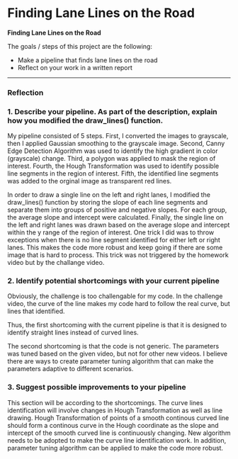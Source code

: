 # **Finding Lane Lines on the Road** 

**Finding Lane Lines on the Road**

The goals / steps of this project are the following:
* Make a pipeline that finds lane lines on the road
* Reflect on your work in a written report

---

### Reflection

### 1. Describe your pipeline. As part of the description, explain how you modified the draw_lines() function.

My pipeline consisted of 5 steps. First, I converted the images to grayscale, then I applied Gaussian smoothing to the grayscale image. Second, Canny Edge Detection Algorithm was used to identify the high gradient in color (grayscale) change. Third, a polygon was applied to mask the region of interest. Fourth, the Hough Transformation was used to identify possible line segments in the region of interest. Fifth, the identified line segments was added to the orginal image as transparent red lines.

In order to draw a single line on the left and right lanes, I modified the draw_lines() function by storing the slope of each line segments and separate them into groups of positive and negative slopes. For each group, the average slope and intercept were calculated. Finally, the single line on the left and right lanes was drawn based on the average slope and intercept within the y range of the region of interest. One trick I did was to throw exceptions when there is no line segment identified for either left or right lanes. This makes the code more robust and keep going if there are some image that is hard to process. This trick was not triggered by the homework video but by the challange video.


### 2. Identify potential shortcomings with your current pipeline

Obviously, the challenge is too challengable for my code. In the challenge video, the curve of the line makes my code hard to follow the real curve, but lines that identified. 

Thus, the first shortcoming with the current pipeline is that it is designed to identify straight lines instead of curved lines.

The second shortcoming is that the code is not generic. The parameters was tuned based on the given video, but not for other new videos. I believe there are ways to create parameter tuning algorithm that can make the parameters adaptive to different scenarios.



### 3. Suggest possible improvements to your pipeline

This section will be according to the shortcomings. The curve lines identification will involve changes in Hough Transformation as well as line drawing. Hough Transformation of points of a smooth continous curved line should form a continous curve in the Hough coordinate as the slope and intercept of the smooth curved line is continuously changing. New algorithm needs to be adopted to make the curve line identification work. In addition, parameter tuning algorithm can be applied to make the code more robust.

